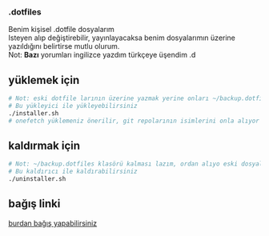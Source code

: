 ### .dotfiles
Benim kişisel .dotfile dosyalarım<br/>
Isteyen alıp değiştirebilir, yayınlayacaksa benim dosyalarımın üzerine yazıldığını belirtirse mutlu olurum.<br/>
Not: **Bazı** yorumları ingilizce yazdım türkçeye üşendim .d<br/>

## yüklemek için
```bash
# Not: eski dotfile larının üzerine yazmak yerine onları ~/backup.dotfiles dizisine atar
# Bu yükleyici ile yükleyebilirsiniz
./installer.sh
# onefetch yüklemeniz önerilir, git repolarının isimlerini onla alıyor prompt.
```

## kaldırmak için
```bash
# Not: ~/backup.dotfiles klasörü kalması lazım, ordan alıyo eski dosyaları
# Bu kaldırıcı ile kaldırabilirsiniz
./uninstaller.sh
```

## bağış linki
[burdan bağış yapabilirsiniz](https://mertoalex.github.io/)


